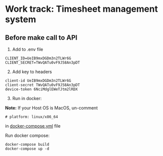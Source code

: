 # Work track: Timesheet management system 

## Before make call to API

1. Add to .env file

```
CLIENT_ID=UeIB9mxDGDm3n2TLWr6G
CLIENT_SECRET=TWvQATu0vF9J58An3pDT
```


2. Add key to headers

```
client-id UeIB9mxDGDm3n2TLWr6G
client-secret TWvQATu0vF9J58An3pDT
device-token 6NciMdglEWeTJtm2lRDX
```

3. Run in docker:

<strong>Note:</strong> If your Host OS is MacOS, un-comment 

```
# platform: linux/x86_64 
```

in [docker-compose.yml](docker-compose.yml) file

Run docker compose:

```shell
docker-compose build
docker-compose up -d
```
